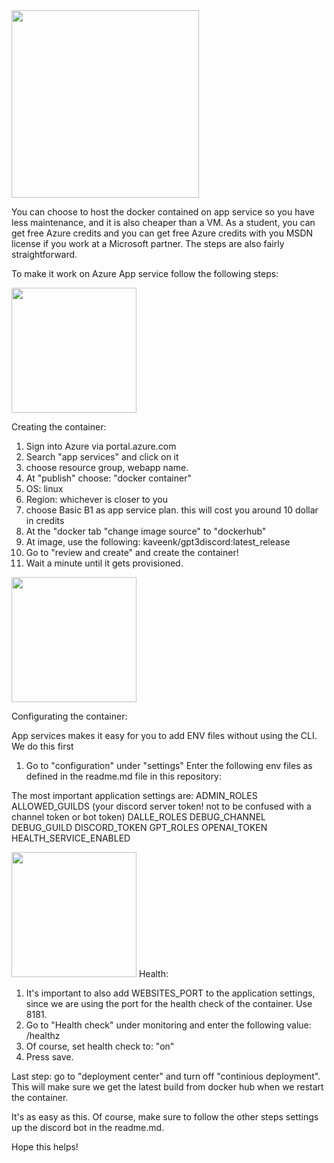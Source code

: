 <img src="https://user-images.githubusercontent.com/39274208/216566367-e1311c9e-bbc1-42fe-9e09-69e9fb728133.png" width="300">

You can choose to host the docker contained on app service so you have less maintenance, and it is also cheaper than a VM. 
As a student, you can get free Azure credits and you can get free Azure credits with you MSDN license if you work at a Microsoft partner.
The steps are also fairly straightforward.

To make it work on Azure App service follow the following steps: 

<img src="https://user-images.githubusercontent.com/39274208/216566481-e06ccf0d-7346-438b-ab5a-7cd4ac6b08f5.png" width="200">

Creating the container: 

1. Sign into Azure via portal.azure.com
2. Search "app services" and click on it
3. choose resource group, webapp name.
4. At "publish" choose: "docker container"
5. OS: linux
6. Region: whichever is closer to you
7. choose Basic B1 as app service plan. this will cost you around 10 dollar in credits
8. At the "docker tab "change image source" to "dockerhub"
9. At image, use the following: kaveenk/gpt3discord:latest_release
10. Go to "review and create" and create the container! 
11. Wait a minute until it gets provisioned. 

<img src="https://user-images.githubusercontent.com/39274208/216566567-a00bd5c1-1ab4-4250-a6d6-9ab9d872bd31.png" width="200">

Configurating the container:

App services makes it easy for you to add ENV files without using the CLI. We do this first

1. Go to "configuration" under "settings"
Enter the following env files as defined in the readme.md file in this repository: 

The most important application settings are:
ADMIN_ROLES
ALLOWED_GUILDS (your discord server token! not to be confused with a channel token or bot token)
DALLE_ROLES
DEBUG_CHANNEL
DEBUG_GUILD
DISCORD_TOKEN
GPT_ROLES
OPENAI_TOKEN
HEALTH_SERVICE_ENABLED

<img src="https://user-images.githubusercontent.com/39274208/216571201-1f5f96e8-b2f9-4e45-8b29-89c2bc3be97e.png" width="200">
Health:

 1. It's important to also add WEBSITES_PORT to the application settings, since we are using the port for the health check of the container. Use 8181.
 2. Go to "Health check" under monitoring and enter the following value: /healthz
 3. Of course, set health check to: "on"
 4. Press save.

Last step: go to "deployment center" and turn off "continious deployment". 
This will make sure we get the latest build from docker hub when we restart the container. 

It's as easy as this. Of course, make sure to follow the other steps settings up the discord bot in the readme.md.

Hope this helps! 
